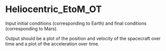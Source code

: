 # Heliocentric_EtoM_OT
Input initial conditions (corresponding to Earth) and final conditions (corresponding to Mars).

Output should be a plot of the position and velocity of the spacecraft over time and a plot of the acceleration over time.

